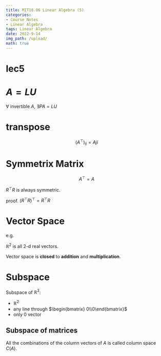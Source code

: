 ```yaml
---
title: MIT18.06 Linear Algebra (5)
categories:
- Course Notes
- Linear Algebra
tags: Linear Algebra
date: 2022-9-14
img_path: /upload/
math: true
---
```


# lec5

# $A=LU$

$\forall$  invertible $A$, $\exists PA=LU$

# transpose

$$
\left(A^{\top}\right)_{i j}=A j i
$$

# Symmetrix Matrix

$$
A^{\top}=A
$$

$R^{\top}R$ is always symmetric.

proof. $\left(R^{\top} R\right)^{\top}=R^{\top} R$

# Vector Space

e.g.

$\mathbb{R} ^2$ is all 2-d real vectors.

Vector space is **closed** to **addition** and **multiplication**.

# Subspace

Subspace of $\mathbb{R}^2$:

- $\mathbb{R}^2$
- any line through $\begin{bmatrix} 0\\0\end{bmatrix}$
- only $0$ vector

## Subspace of matrices

All the combinations of the column vectors of $A$ is called column space $C(A)$.